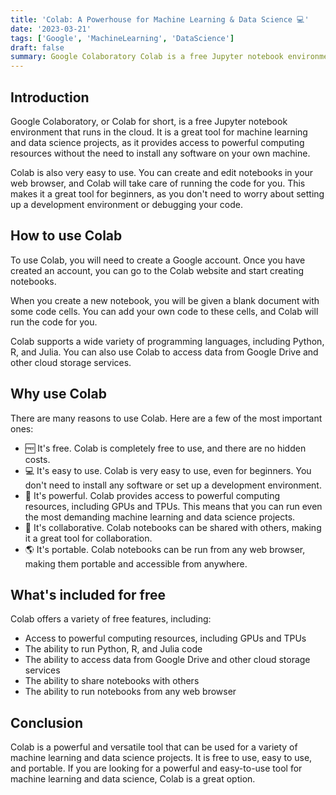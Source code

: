 ```yaml
---
title: 'Colab: A Powerhouse for Machine Learning & Data Science 💻'
date: '2023-03-21'
tags: ['Google', 'MachineLearning', 'DataScience']
draft: false
summary: Google Colaboratory Colab is a free Jupyter notebook environment that provides access to powerful computing resources for machine learning and data science projects.
---
```


## Introduction

Google Colaboratory, or Colab for short, is a free Jupyter notebook environment that runs in the cloud. It is a great tool for machine learning and data science projects, as it provides access to powerful computing resources without the need to install any software on your own machine.

Colab is also very easy to use. You can create and edit notebooks in your web browser, and Colab will take care of running the code for you. This makes it a great tool for beginners, as you don't need to worry about setting up a development environment or debugging your code.

## How to use Colab

To use Colab, you will need to create a Google account. Once you have created an account, you can go to the Colab website and start creating notebooks.

When you create a new notebook, you will be given a blank document with some code cells. You can add your own code to these cells, and Colab will run the code for you.

Colab supports a wide variety of programming languages, including Python, R, and Julia. You can also use Colab to access data from Google Drive and other cloud storage services.

## Why use Colab

There are many reasons to use Colab. Here are a few of the most important ones:

- 🆓 It's free. Colab is completely free to use, and there are no hidden costs.
- 💻 It's easy to use. Colab is very easy to use, even for beginners. You don't need to install any software or set up a development environment.
- 🚀 It's powerful. Colab provides access to powerful computing resources, including GPUs and TPUs. This means that you can run even the most demanding machine learning and data science projects.
- 🤝 It's collaborative. Colab notebooks can be shared with others, making it a great tool for collaboration.
- 🌎 It's portable. Colab notebooks can be run from any web browser, making them portable and accessible from anywhere.

## What's included for free

Colab offers a variety of free features, including:

- Access to powerful computing resources, including GPUs and TPUs
- The ability to run Python, R, and Julia code
- The ability to access data from Google Drive and other cloud storage services
- The ability to share notebooks with others
- The ability to run notebooks from any web browser

## Conclusion

Colab is a powerful and versatile tool that can be used for a variety of machine learning and data science projects. It is free to use, easy to use, and portable. If you are looking for a powerful and easy-to-use tool for machine learning and data science, Colab is a great option.
